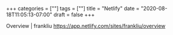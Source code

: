 +++
categories = [""]
tags = [""]
title = "Netlify"
date = "2020-08-18T11:05:13-07:00"
draft = false
+++

Overview | frankliu
https://app.netlify.com/sites/frankliu/overview
